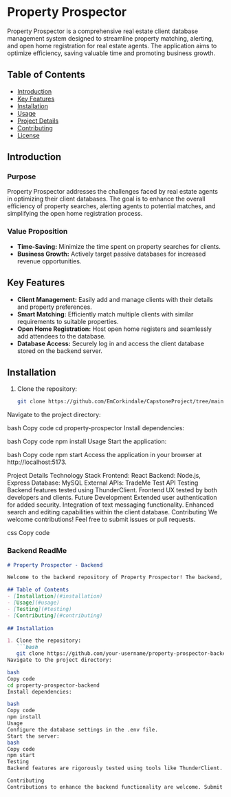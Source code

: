 # Property Prospector

Property Prospector is a comprehensive real estate client database management system designed to streamline property matching, alerting, and open home registration for real estate agents. The application aims to optimize efficiency, saving valuable time and promoting business growth.

## Table of Contents
- [Introduction](#introduction)
- [Key Features](#key-features)
- [Installation](#installation)
- [Usage](#usage)
- [Project Details](#project-details)
- [Contributing](#contributing)
- [License](#license)

## Introduction

### Purpose
Property Prospector addresses the challenges faced by real estate agents in optimizing their client databases. The goal is to enhance the overall efficiency of property searches, alerting agents to potential matches, and simplifying the open home registration process.

### Value Proposition
- **Time-Saving:** Minimize the time spent on property searches for clients.
- **Business Growth:** Actively target passive databases for increased revenue opportunities.

## Key Features

- **Client Management:** Easily add and manage clients with their details and property preferences.
- **Smart Matching:** Efficiently match multiple clients with similar requirements to suitable properties.
- **Open Home Registration:** Host open home registers and seamlessly add attendees to the database.
- **Database Access:** Securely log in and access the client database stored on the backend server.

## Installation

1. Clone the repository:
   ```bash
   git clone https://github.com/EmCorkindale/CapstoneProject/tree/main/FrontEnd/PropertyProspector
Navigate to the project directory:

bash
Copy code
cd property-prospector
Install dependencies:

bash
Copy code
npm install
Usage
Start the application:

bash
Copy code
npm start
Access the application in your browser at http://localhost:5173.

Project Details
Technology Stack
Frontend: React
Backend: Node.js, Express
Database: MySQL
External APIs: TradeMe Test API
Testing
Backend features tested using ThunderClient.
Frontend UX tested by both developers and clients.
Future Development
Extended user authentication for added security.
Integration of text messaging functionality.
Enhanced search and editing capabilities within the client database.
Contributing
We welcome contributions! Feel free to submit issues or pull requests.


css
Copy code

### Backend ReadMe

```markdown
# Property Prospector - Backend

Welcome to the backend repository of Property Prospector! The backend, powered by Node.js and Express, handles server-side operations, database interactions, and API integrations.

## Table of Contents
- [Installation](#installation)
- [Usage](#usage)
- [Testing](#testing)
- [Contributing](#contributing)
 
## Installation

1. Clone the repository:
   ```bash
   git clone https://github.com/your-username/property-prospector-backend.git
Navigate to the project directory:

bash
Copy code
cd property-prospector-backend
Install dependencies:

bash
Copy code
npm install
Usage
Configure the database settings in the .env file.
Start the server:
bash
Copy code
npm start
Testing
Backend features are rigorously tested using tools like ThunderClient. We maintain a robust testing process for reliability.

Contributing
Contributions to enhance the backend functionality are welcome. Submit issues or pull requests to collaborate.
